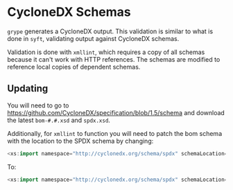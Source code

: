 # CycloneDX Schemas

`grype` generates a CycloneDX output. This validation is similar to what is done in `syft`, validating output against CycloneDX schemas.

Validation is done with `xmllint`, which requires a copy of all schemas because it can't work with HTTP references. The schemas are modified to reference local copies of dependent schemas.

## Updating

You will need to go to https://github.com/CycloneDX/specification/blob/1.5/schema and download the latest `bom-#.#.xsd` and `spdx.xsd`.

Additionally, for `xmllint` to function you will need to patch the bom schema with the location to the SPDX schema by changing:

```go
<xs:import namespace="http://cyclonedx.org/schema/spdx" schemaLocation="http://cyclonedx.org/schema/spdx"/>
```

To:
```go
<xs:import namespace="http://cyclonedx.org/schema/spdx" schemaLocation="spdx.xsd"/>
```